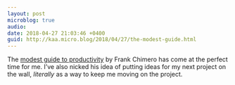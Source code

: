 ```yaml
---
layout: post
microblog: true
audio: 
date: 2018-04-27 21:03:46 +0400
guid: http://kaa.micro.blog/2018/04/27/the-modest-guide.html
---
```

The [modest guide to productivity](https://frankchimero.com/blog/2018/productivity-guide/) by Frank Chimero has come at the perfect time for me. I’ve also nicked his idea of putting ideas for my next project on the wall, _literally_ as a way to keep me moving on the project.
